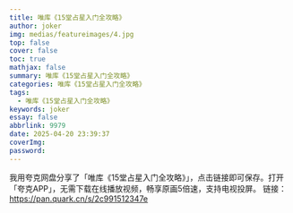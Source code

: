 ```yaml
---
title: 唯库《15堂占星入门全攻略》
author: joker
img: medias/featureimages/4.jpg
top: false
cover: false
toc: true
mathjax: false
summary: 唯库《15堂占星入门全攻略》
categories: 唯库《15堂占星入门全攻略》
tags:
  - 唯库《15堂占星入门全攻略》
keywords: joker
essay: false
abbrlink: 9979
date: 2025-04-20 23:39:37
coverImg:
password:
---
```


我用夸克网盘分享了「唯库《15堂占星入门全攻略》」，点击链接即可保存。打开「夸克APP」，无需下载在线播放视频，畅享原画5倍速，支持电视投屏。
链接：https://pan.quark.cn/s/2c991512347e
